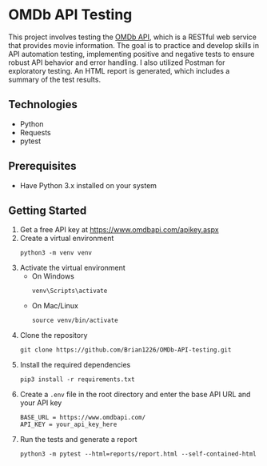 # OMDb API Testing 
This project involves testing the [OMDb API](https://www.omdbapi.com/), which is a RESTful web service that provides movie information. The goal is to practice and develop skills in API automation testing, implementing positive and negative tests to ensure robust API behavior and error handling. I also utilized Postman for exploratory testing. An HTML report is generated, which includes a summary of the test results.

## Technologies
- Python
- Requests
- pytest

## Prerequisites
- Have Python 3.x installed on your system

## Getting Started
1. Get a free API key at https://www.omdbapi.com/apikey.aspx
2. Create a virtual environment
    ```
    python3 -m venv venv
    ```
3. Activate the virtual environment
    - On Windows
        ```
        venv\Scripts\activate
        ```
    - On Mac/Linux
        ```
        source venv/bin/activate
        ```
4. Clone the repository
    ```
    git clone https://github.com/Brian1226/OMDb-API-testing.git
    ```
5. Install the required dependencies
    ```
    pip3 install -r requirements.txt
    ```
6. Create a `.env` file in the root directory and enter the base API URL and your API key
    ```
    BASE_URL = https://www.omdbapi.com/
    API_KEY = your_api_key_here
    ```
7. Run the tests and generate a report
    ```
    python3 -m pytest --html=reports/report.html --self-contained-html
    ```
